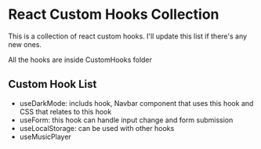 # React Custom Hooks Collection
This is a collection of react custom hooks. I'll update this list if there's any new ones. 

All the hooks are inside CustomHooks folder

## Custom Hook List
- useDarkMode: includs hook, Navbar component that uses this hook and CSS that relates to this hook
- useForm: this hook can handle input change and form submission
- useLocalStorage: can be used with other hooks
- useMusicPlayer


